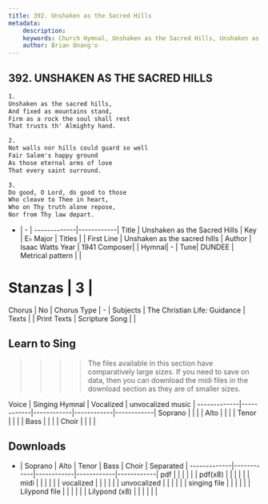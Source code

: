```yaml
---
title: 392. Unshaken as the Sacred Hills
metadata:
    description: 
    keywords: Church Hymnal, Unshaken as the Sacred Hills, Unshaken as the sacred hills , 
    author: Brian Onang'o
---
```



## 392. UNSHAKEN AS THE SACRED HILLS

```txt
1.
Unshaken as the sacred hills, 
And fixed as mountains stand, 
Firm as a rock the soul shall rest 
That trusts th' Almighty hand. 

2.
Not walls nor hills could guard so well 
Fair Salem's happy ground 
As those eternal arms of love 
That every saint surround. 

3.
Do good, O Lord, do good to those 
Who cleave to Thee in heart, 
Who on Thy truth alone repose, 
Nor from Thy law depart.
```

- |   -  |
-------------|------------|
Title | Unshaken as the Sacred Hills |
Key | E♭ Major |
Titles |  |
First Line | Unshaken as the sacred hills  |
Author | Isaac Watts
Year | 1941
Composer|  |
Hymnal|  - |
Tune| DUNDEE |
Metrical pattern | |
# Stanzas | 3 |
Chorus | No |
Chorus Type | - |
Subjects | The Christian Life: Guidance |
Texts |  |
Print Texts | 
Scripture Song |  |
  
## Learn to Sing

>>>> The files available in this section have comparatively large sizes. If you need to save on data, then you can download the midi files in the download section as they are of smaller sizes.

Voice |  Singing Hymnal | Vocalized | unvocalized music |
-------------|------------|------------|------------|------------|
Soprano | | | |
Alto | | | |
Tenor | | | |
Bass | | | |
Choir | | | |

## Downloads

- |  Soprano | Alto | Tenor | Bass | Choir | Separated |
-------------|------------|------------|------------|------------|
pdf | | | | | |
pdf(x8) | | | | | |
midi | | | | | |
vocalized | | | | | |
unvocalized | | | | | |
singing file | | | | | |
Lilypond file | | | | | |
Lilypond (x8) | | | | | |
  